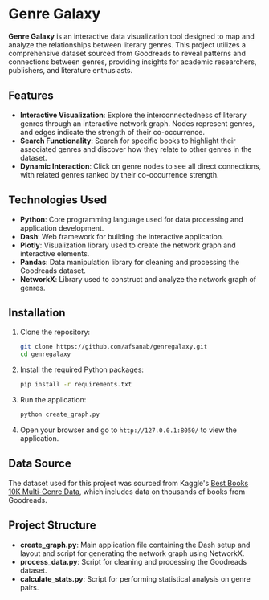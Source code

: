 # Genre Galaxy

**Genre Galaxy** is an interactive data visualization tool designed to map and analyze the relationships between literary genres. This project utilizes a comprehensive dataset sourced from Goodreads to reveal patterns and connections between genres, providing insights for academic researchers, publishers, and literature enthusiasts.

## Features

- **Interactive Visualization**: Explore the interconnectedness of literary genres through an interactive network graph. Nodes represent genres, and edges indicate the strength of their co-occurrence.
- **Search Functionality**: Search for specific books to highlight their associated genres and discover how they relate to other genres in the dataset.
- **Dynamic Interaction**: Click on genre nodes to see all direct connections, with related genres ranked by their co-occurrence strength.

## Technologies Used

- **Python**: Core programming language used for data processing and application development.
- **Dash**: Web framework for building the interactive application.
- **Plotly**: Visualization library used to create the network graph and interactive elements.
- **Pandas**: Data manipulation library for cleaning and processing the Goodreads dataset.
- **NetworkX**: Library used to construct and analyze the network graph of genres.

## Installation

1. Clone the repository:
    ```bash
    git clone https://github.com/afsanab/genregalaxy.git
    cd genregalaxy
    ```

2. Install the required Python packages:
    ```bash
    pip install -r requirements.txt
    ```

3. Run the application:
    ```bash
    python create_graph.py
    ```

4. Open your browser and go to `http://127.0.0.1:8050/` to view the application.

## Data Source

The dataset used for this project was sourced from Kaggle's [Best Books 10K Multi-Genre Data](https://www.kaggle.com/datasets/ishikajohari/best-books-10k-multi-genre-data), which includes data on thousands of books from Goodreads.

## Project Structure

- **create_graph.py**: Main application file containing the Dash setup and layout and script for generating the network graph using NetworkX.
- **process_data.py**: Script for cleaning and processing the Goodreads dataset.
- **calculate_stats.py**: Script for performing statistical analysis on genre pairs.
